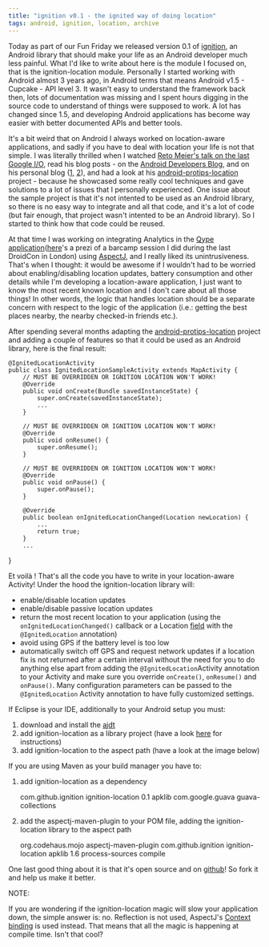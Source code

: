 ```yaml
---
title: "ignition v0.1 - the ignited way of doing location"
tags: android, ignition, location, archive
---
```



Today as part of our Fun Friday we released version 0.1 of [ignition](https://github.com/mttkay/ignition), an Android library that should make your life as an Android developer much less painful. What I'd like to write about here is the module I focused on, that is the ignition-location module. Personally I started working with Android almost 3 years ago, in Android terms that means Android v1.5 - Cupcake - API level 3. It wasn't easy to understand the framework back then, lots of documentation was missing and I spent hours digging in the source code to understand of things were supposed to work. A lot has changed since 1.5, and developing Android applications has become way easier with better documented APIs and better tools.
<!--more-->
It's a bit weird that on Android I always worked on location-aware applications, and sadly if you have to deal with location your life is not that simple. I was literally thrilled when I watched [Reto Meier's talk on the last Google I/O](http://www.google.com/events/io/2011/sessions/android-protips-advanced-topics-for-expert-android-app-developers.html), read his blog posts - on the [Android Developers Blog](http://android-developers.blogspot.com/2011/06/deep-dive-into-location.html), and on his personal blog ([1](http://blog.radioactiveyak.com/2011/06/how-to-build-location-based-apps-that.html), [2](http://blog.radioactiveyak.com/2011/06/deep-dive-into-location-part-2-being.html)), and had a look at his [android-protips-location](http://www.google.de/url?sa=t&rct=j&q=&esrc=s&source=web&cd=1&cts=1331302043597&ved=0CCcQFjAA&url=http%3A%2F%2Fcode.google.com%2Fp%2Fandroid-protips-location%2F&ei=mA5aT8uzOYHStAaryvGZDA&usg=AFQjCNEr7Ee0hLkpQ4-fC8eNw1sEAVqDkA) project - because he showcased some really cool techniques and gave solutions to a lot of issues that I personally experienced. One issue about the sample project is that it's not intented to be used as an Android library, so there is no easy way to integrate and all that code, and it's a lot of code (but fair enough, that project wasn't intented to be an Android library). So I started to think how that code could be reused.

At that time I was working on integrating Analytics in the [Qype application](https://play.google.com/store/apps/details?id=com.qype.radar)([here](http://prezi.com/swcxu2ynsio-/implementing-analytics-with-aspectj/)'s a prezi of a barcamp session I did during the last DroidCon in London) using [AspectJ](http://en.wikipedia.org/wiki/AspectJ), and I really liked its unintrusiveness. That's when I thought: it would be awesome if I wouldn't had to be worried about enabling/disabling location updates, battery consumption and other details while I'm developing a location-aware application, I just want to know the most recent known location and I don't care about all those things! In other words, the logic that handles location should be a separate concern with respect to the logic of the application (i.e.: getting the best places nearby, the nearby checked-in friends etc.).

After spending several months adapting the [android-protips-location](http://www.google.de/url?sa=t&rct=j&q=&esrc=s&source=web&cd=1&cts=1331302043597&ved=0CCcQFjAA&url=http%3A%2F%2Fcode.google.com%2Fp%2Fandroid-protips-location%2F&ei=mA5aT8uzOYHStAaryvGZDA&usg=AFQjCNEr7Ee0hLkpQ4-fC8eNw1sEAVqDkA) project and adding a couple of features so that it could be used as an Android library, here is the final result:

	@IgnitedLocationActivity
	public class IgnitedLocationSampleActivity extends MapActivity {
	    // MUST BE OVERRIDDEN OR IGNITION LOCATION WON'T WORK!
	    @Override
	    public void onCreate(Bundle savedInstanceState) {
	        super.onCreate(savedInstanceState);
	        ...
	    }

	    // MUST BE OVERRIDDEN OR IGNITION LOCATION WON'T WORK!
	    @Override
	    public void onResume() {
	        super.onResume();
	    }

	    // MUST BE OVERRIDDEN OR IGNITION LOCATION WON'T WORK!
	    @Override
	    public void onPause() {
	        super.onPause();
	    }

	    @Override
	    public boolean onIgnitedLocationChanged(Location newLocation) {
	        ...
	        return true;
	    }
	    ...
}

Et voilà ! That's all the code you have to write in your location-aware Activity! Under the hood the ignition-location library will:

* enable/disable location updates
* enable/disable passive location updates
* return the most recent location to your application (using the `onIgnitedLocationChanged()` callback or a Location <u>field</u> with the `@IgnitedLocation` annotation)
* avoid using GPS if the battery level is too low
* automatically switch off GPS and request network updates if a location fix is not returned after a certain interval
without the need for you to do anything else apart from adding the `@IgnitedLocation`Activity annotation to your Activity and make sure you override `onCreate()`, `onResume()` and `onPause()`. Many configuration parameters can be passed to the `@IgnitedLocation` Activity annotation to have fully customized settings.

If Eclipse is your IDE, additionally to your Android setup you must:

1. download and install the [ajdt](http://www.google.de/url?sa=t&rct=j&q=&esrc=s&source=web&cd=1&cts=1331303317995&ved=0CCUQFjAA&url=http%3A%2F%2Fwww.eclipse.org%2Fajdt%2F&ei=lBNaT6D6BofhtQb2wvH6Cw&usg=AFQjCNFDAcExHcXf900Zhjp4pcFF0VexHg)
2. add ignition-location as a library project (have a look [here](http://developer.android.com/guide/developing/projects/projects-eclipse.html#ReferencingLibraryProject) for instructions)
3. add ignition-location to the aspect path (have a look at the image below)


If you are using Maven as your build manager you have to:

1. add ignition-location as a dependency

	<dependency>
	  <groupId>com.github.ignition</groupId>
	  <artifactId>ignition-location</artifactId>
	  <version>0.1</version>
	  <type>apklib</type>
	  <exclusions>
	    <exclusion>
	      <groupId>com.google.guava</groupId>
	      <artifactId>guava-collections</artifactId>
	    </exclusion>
	  </exclusions>
	</dependency>

2. add the aspectj-maven-plugin to your POM file, adding the ignition-location library to the aspect path

	<plugin>
	  <groupId>org.codehaus.mojo</groupId>
	    <artifactId>aspectj-maven-plugin</artifactId>
	    <configuration>
	      <aspectLibraries>
	        <aspectLibrary>
	          <groupId>com.github.ignition</groupId>
	          <artifactId>ignition-location</artifactId>
	          <type>apklib</type>
	        </aspectLibrary>
	      </aspectLibraries>
	      <source>1.6</source>
	    </configuration>
	    <executions>
	      <execution>
	      <!-- phase need to be before compile, or the build will fail. More info here: http://stackoverflow.com/questions/2610633/maven-compile-aspectj-project-containing-java-1-6-source -->
	      <phase>process-sources</phase>
	      <goals>
	        <goal>compile</goal>
	      </goals>
	    </execution>
	  </executions>
	</plugin>


One last good thing about it is that it's open source and on [github](https://github.com/mttkay/ignition)! So fork it and help us make it better.



NOTE:

If you are wondering if the ignition-location magic will slow your application down, the simple answer is: no. Reflection is not used, AspectJ's [Context binding](http://stackoverflow.com/questions/7646097/what-is-aspectj-context-binding) is used instead. That means that all the magic is happening at compile time. Isn't that cool?
